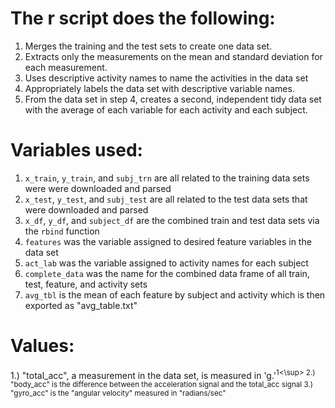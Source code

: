 # The r script does the following:
1. Merges the training and the test sets to create one data set.
2. Extracts only the measurements on the mean and standard deviation for each measurement.
3. Uses descriptive activity names to name the activities in the data set
4. Appropriately labels the data set with descriptive variable names.
5. From the data set in step 4, creates a second, independent tidy data set with the average of each 
variable for each activity and each subject.

# Variables used:
1. `x_train`, `y_train`, and `subj_trn` are all related to the training data sets were were downloaded and parsed
2. `x_test`, `y_test`, and `subj_test` are all related to the test data sets that were downloaded and parsed
3. `x_df`, `y_df`, and `subject_df` are the combined train and test data sets via the `rbind` function
4. `features` was the variable assigned to desired feature variables in the data set
5. `act_lab` was the variable assigned to activity names for each subject
6. `complete_data` was the name for the combined data frame of all train, test, feature, and activity sets
7. `avg_tbl` is the mean of each feature by subject and activity which is then exported as "avg_table.txt"

# Values:
 1.) "total_acc", a measurement in the data set, is measured in 'g.'<sup>1<\sup>
 2.) "body_acc" is the difference between the acceleration signal and the total_acc signal
 3.) "gyro_acc" is the "angular velocity" measured in "radians/sec"
